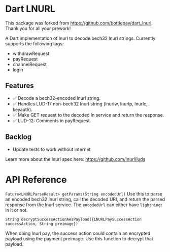 # Dart LNURL 

This package was forked from https://github.com/bottlepay/dart_lnurl. Thank you for all your prework!

A Dart implementation of lnurl to decode bech32 lnurl strings. Currently supports the following tags:
- withdrawRequest
- payRequest
- channelRequest
- login

## Features

- ✅ Decode a bech32-encoded lnurl string.
- ✅ Handles LUD-17 non-bech32 lnurl string (lnurlw, lnurlp, lnurlc, keyauth).
- ✅ Make GET request to the decoded ln service and return the response.
- ✅ LUD-12: Comments in payRequest.

## Backlog

- Update tests to work without internet

Learn more about the lnurl spec here: https://github.com/lnurl/luds

# API Reference

`Future<LNURLParseResult> getParams(String encodedUrl)`
Use this to parse an encoded bech32 lnurl string, call the decoded URI, and return the parsed response from the lnurl service. The `encodedUrl` can either have `lightning:` in it or not.

`String decryptSuccessActionAesPayload({LNURLPaySuccessAction successAction, String preimage})`

When doing lnurl pay, the success action could contain an encrypted payload using the payment preimage. Use this function to decrypt that payload.